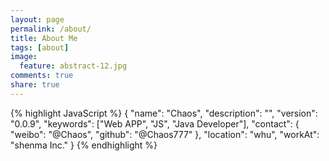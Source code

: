 ```yaml
---
layout: page
permalink: /about/
title: About Me
tags: [about]
image:
  feature: abstract-12.jpg
comments: true
share: true
---
```


{% highlight JavaScript %}
{
  "name": "Chaos",
  "description": "",
  "version": "0.0.9",
  "keywords": ["Web APP", "JS", "Java Developer"],
  "contact": {
    "weibo": "@Chaos",
    "github": "@Chaos777"
  },
  "location": "whu",
  "workAt": "shenma Inc."
}
{% endhighlight %}
